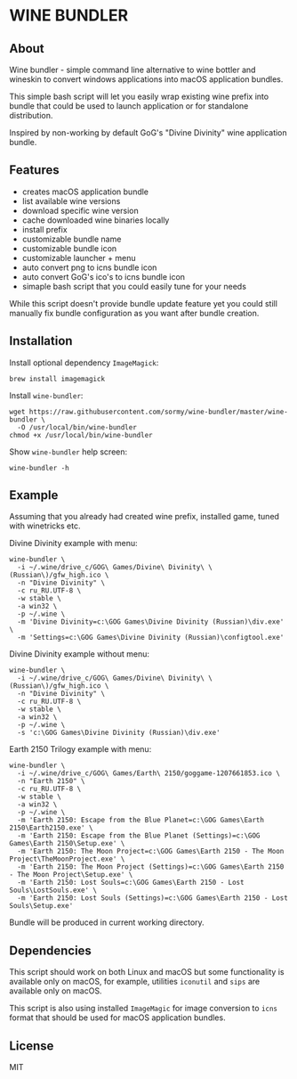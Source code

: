 WINE BUNDLER
============

About
-----

Wine bundler - simple command line alternative to wine bottler and wineskin to convert windows applications into macOS application bundles.

This simple bash script will let you easily wrap existing wine prefix into bundle that could be used to launch application or for standalone distribution.

Inspired by non-working by default GoG's "Divine Divinity" wine application bundle.

Features
--------

- creates macOS application bundle
- list available wine versions
- download specific wine version
- cache downloaded wine binaries locally
- install prefix
- customizable bundle name
- customizable bundle icon
- customizable launcher + menu
- auto convert png to icns bundle icon
- auto convert GoG's ico's to icns bundle icon
- simaple bash script that you could easily tune for your needs

While this script doesn't provide bundle update feature yet you could still manually fix bundle configuration as you want after bundle creation.

Installation
------------

Install optional dependency `ImageMagick`:

```shell
brew install imagemagick
```

Install `wine-bundler`:

```shell
wget https://raw.githubusercontent.com/sormy/wine-bundler/master/wine-bundler \
  -O /usr/local/bin/wine-bundler
chmod +x /usr/local/bin/wine-bundler
```

Show `wine-bundler` help screen:

```shell
wine-bundler -h
```

Example
-------

Assuming that you already had created wine prefix, installed game, tuned with winetricks etc.

Divine Divinity example with menu:

```shell
wine-bundler \
  -i ~/.wine/drive_c/GOG\ Games/Divine\ Divinity\ \(Russian\)/gfw_high.ico \
  -n "Divine Divinity" \
  -c ru_RU.UTF-8 \
  -w stable \
  -a win32 \
  -p ~/.wine \
  -m 'Divine Divinity=c:\GOG Games\Divine Divinity (Russian)\div.exe' \
  -m 'Settings=c:\GOG Games\Divine Divinity (Russian)\configtool.exe'
```

Divine Divinity example without menu:

```shell
wine-bundler \
  -i ~/.wine/drive_c/GOG\ Games/Divine\ Divinity\ \(Russian\)/gfw_high.ico \
  -n "Divine Divinity" \
  -c ru_RU.UTF-8 \
  -w stable \
  -a win32 \
  -p ~/.wine \
  -s 'c:\GOG Games\Divine Divinity (Russian)\div.exe'
```

Earth 2150 Trilogy example with menu:

```shell
wine-bundler \
  -i ~/.wine/drive_c/GOG\ Games/Earth\ 2150/goggame-1207661853.ico \
  -n "Earth 2150" \
  -c ru_RU.UTF-8 \
  -w stable \
  -a win32 \
  -p ~/.wine \
  -m 'Earth 2150: Escape from the Blue Planet=c:\GOG Games\Earth 2150\Earth2150.exe' \
  -m 'Earth 2150: Escape from the Blue Planet (Settings)=c:\GOG Games\Earth 2150\Setup.exe' \
  -m 'Earth 2150: The Moon Project=c:\GOG Games\Earth 2150 - The Moon Project\TheMoonProject.exe' \
  -m 'Earth 2150: The Moon Project (Settings)=c:\GOG Games\Earth 2150 - The Moon Project\Setup.exe' \
  -m 'Earth 2150: Lost Souls=c:\GOG Games\Earth 2150 - Lost Souls\LostSouls.exe' \
  -m 'Earth 2150: Lost Souls (Settings)=c:\GOG Games\Earth 2150 - Lost Souls\Setup.exe'
```

Bundle will be produced in current working directory.

Dependencies
------------

This script should work on both Linux and macOS but some functionality is available only on macOS, for example, utilities `iconutil` and `sips` are available only on macOS.

This script is also using installed `ImageMagic` for image conversion to `icns` format that should be used for macOS application bundles.

License
-------

MIT
